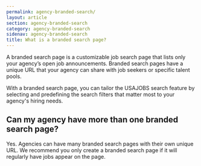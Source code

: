```yaml
---
permalink: agency-branded-search/
layout: article
section: agency-branded-search
category: agency-branded-search
sidenav: agency-branded-search
title: What is a branded search page?
---
```


A branded search page is a customizable job search page that lists only your agency’s open job announcements. Branded search pages have a unique URL that your agency can share with job seekers or specific talent pools. 

With a branded search page, you can tailor the USAJOBS search feature by selecting and predefining the search filters that matter most to your agency's hiring needs.

## Can my agency have more than one branded search page? 

Yes. Agencies can have many branded search pages with their own unique URL. We recommend you only create a branded search page if it will regularly have jobs appear on the page.
